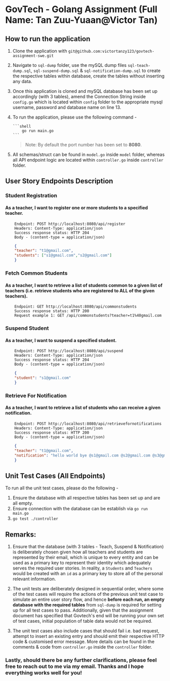 # GovTech - Golang Assignment (Full Name: Tan Zuu-Yuaan@Victor Tan)

## How to run the application

1.  Clone the application with `git@github.com:victortanzy123/govtech-assignment-swe.git`

2.  Navigate to `sql-dump` folder, use the mySQL dump files `sql-teach-dump.sql`, `sql-suspend-dump.sql` & `sql-notification-dump.sql` to create the respective tables within database, create the tables without inserting any data.

3.  Once this application is cloned and mySQL database has been set up accordingly (with 3 tables), amend the Connection String inside `config.go` which is located within `config` folder to the appropriate mysql username, password and database name on line 13.

4.  To run the application, please use the following command -

        ```shell
            go run main.go
        ```

    > Note: By default the port number has been set to **8080**.

5.  All schemas/struct can be found in `model.go` inside `model` folder, whereas all API endpoint logic are located within `controller.go` inside `controller` folder.

## User Story Endpoints Description

### Student Registration

#### As a teacher, I want to register one or more students to a specified teacher.

```
    Endpoint: POST http://localhost:8080/api/register
    Headers: Content-Type: application/json
    Success response status: HTTP 204
    Body - (content-type = application/json)
```

```JSON
    {
    "teacher": "t1@gmail.com",
    "students": ["s1@gmail.com","s2@gmail.com"]
    }

```

### Fetch Common Students

#### As a teacher, I want to retrieve a list of students common to a given list of teachers (i.e. retrieve students who are registered to ALL of the given teachers).

```
    Endpoint: GET http://localhost:8080/api/commonstudents
    Success response status: HTTP 200
    Request example 1: GET /api/commonstudents?teacher=t1%40gmail.com
```

### Suspend Student

#### As a teacher, I want to suspend a specified student.

```
    Endpoint: POST http://localhost:8080/api/suspend
    Headers: Content-Type: application/json
    Success response status: HTTP 204
    Body - (content-type = application/json)
```

```JSON
    {
    "student": "s1@gmail.com"
    }
```

### Retrieve For Notification

#### As a teacher, I want to retrieve a list of students who can receive a given notification.

```
    Endpoint: POST http://localhost:8080/api/retrievefornotifications
    Headers: Content-Type: application/json
    Success response status: HTTP 200
    Body - (content-type = application/json)
```

```JSON
    {
    "teacher": "t1@gmail.com",
    "notification": "hello world bye @s1@gmail.com @s2@gmail.com @s3@gmail.com"
    }
```

## Unit Test Cases (All Endpoints)

To run all the unit test cases, please do the following -

1. Ensure the database with all respective tables has been set up and are all empty.
2. Ensure connection with the database can be establish via `go run main.go`
3. `go test ./controller`

## Remarks:

1. Ensure that the database (with 3 tables - Teach, Suspend & Notification) is deliberately chosen given how all teachers and students are represented by their email, which is unique to every entity and can be used as a primary key to represent their identity which adequately serves the required user stories. In reality, a `Students` and `Teachers` would be created with an `id` as a primary key to store all of the personal relevant information.

2. The unit tests are deliberately designed in sequential order, where some of the test cases will require the actions of the previous unit test case to simulate an entire user story flow, and hence **before each run, an empty database with the required tables** from `sql-dump` is required for setting up for all test cases to pass. Additionally, given that the assignment document has specified that Govtech's end will be running your own set of test cases, initial population of table data would not be required.

3. The unit test cases also include cases that should fail i.e. bad request, attempt to insert an existing entry and should emit their respective HTTP code & customised error message. More details can be found in the comments & code from `controller.go` inside the `controller` folder.

### Lastly, should there be any further clarifications, please feel free to reach out to me via my email. Thanks and I hope everything works well for you!
